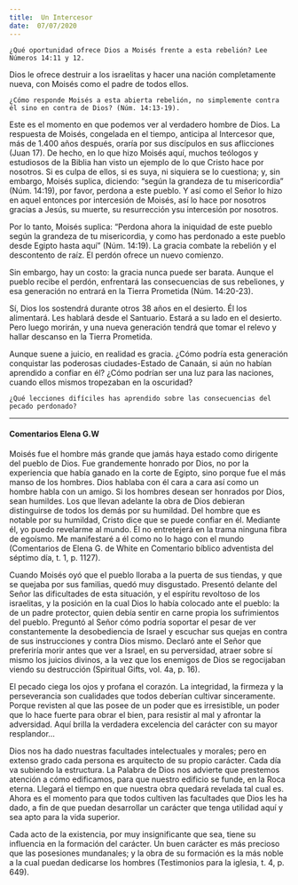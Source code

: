 ```yaml
---
title:  Un Intercesor
date:  07/07/2020
---
```


`¿Qué oportunidad ofrece Dios a Moisés frente a esta rebelión? Lee Números 14:11 y 12.`

Dios le ofrece destruir a los israelitas y hacer una nación completamente nueva, con Moisés como el padre de todos ellos.

`¿Cómo responde Moisés a esta abierta rebelión, no simplemente contra él sino en contra de Dios? (Núm. 14:13-19).`

Este es el momento en que podemos ver al verdadero hombre de Dios. La respuesta de Moisés, congelada en el tiempo, anticipa al Intercesor que, más de 1.400 años después, oraría por sus discípulos en sus aflicciones (Juan 17). De hecho, en lo que hizo Moisés aquí, muchos teólogos y estudiosos de la Biblia han visto un ejemplo de lo que Cristo hace por nosotros. Si es culpa de ellos, si es suya, ni siquiera se lo cuestiona; y, sin embargo, Moisés suplica, diciendo: “según la grandeza de tu misericordia” (Núm. 14:19), por favor, perdona a este pueblo. Y así como el Señor lo hizo en aquel entonces por intercesión de Moisés, así lo hace por nosotros gracias a Jesús, su muerte, su resurrección ysu intercesión por nosotros.

Por lo tanto, Moisés suplica: “Perdona ahora la iniquidad de este pueblo según la grandeza de tu misericordia, y como has perdonado a este pueblo desde Egipto hasta aquí” (Núm. 14:19). La gracia combate la rebelión y el descontento de raíz. El perdón ofrece un nuevo comienzo.

Sin embargo, hay un costo: la gracia nunca puede ser barata. Aunque el pueblo recibe el perdón, enfrentará las consecuencias de sus rebeliones, y esa generación no entrará en la Tierra Prometida (Núm. 14:20-23).

Sí, Dios los sostendrá durante otros 38 años en el desierto. Él los alimentará. Les hablará desde el Santuario. Estará a su lado en el desierto. Pero luego morirán, y una nueva generación tendrá que tomar el relevo y hallar descanso en la Tierra Prometida.

Aunque suene a juicio, en realidad es gracia. ¿Cómo podría esta generación conquistar las poderosas ciudades-Estado de Canaán, si aún no habían aprendido a confiar en él? ¿Cómo podrían ser una luz para las naciones, cuando ellos mismos tropezaban en la oscuridad?

`¿Qué lecciones difíciles has aprendido sobre las consecuencias del pecado perdonado?`

---

#### Comentarios Elena G.W

Moisés fue el hombre más grande que jamás haya estado como dirigente del pueblo de Dios. Fue grandemente honrado por Dios, no por la experiencia que había ganado en la corte de Egipto, sino porque fue el más manso de los hombres. Dios hablaba con él cara a cara así como un hombre habla con un amigo. Si los hombres desean ser honrados por Dios, sean humildes. Los que llevan adelante la obra de Dios debieran distinguirse de todos los demás por su humildad. Del hombre que es notable por su humildad, Cristo dice que se puede confiar en él. Mediante él, yo puedo revelarme al mundo. Él no entretejerá en la trama ninguna fibra de egoísmo. Me manifestaré a él como no lo hago con el mundo (Comentarios de Elena G. de White en Comentario bíblico adventista del séptimo día, t. 1, p. 1127).

Cuando Moisés oyó que el pueblo lloraba a la puerta de sus tiendas, y que se quejaba por sus familias, quedó muy disgustado. Presentó delante del Señor las dificultades de esta situación, y el espíritu revoltoso de los israelitas, y la posición en la cual Dios lo había colocado ante el pueblo: la de un padre protector, quien debía sentir en carne propia los sufrimientos del pueblo. Preguntó al Señor cómo podría soportar el pesar de ver constantemente la desobediencia de Israel y escuchar sus quejas en contra de sus instrucciones y contra Dios mismo. Declaró ante el Señor que preferiría morir antes que ver a Israel, en su perversidad, atraer sobre sí mismo los juicios divinos, a la vez que los enemigos de Dios se regocijaban viendo su destrucción (Spiritual Gifts, vol. 4a, p. 16).

El pecado ciega los ojos y profana el corazón. La integridad, la firmeza y la perseverancia son cualidades que todos deberían cultivar sinceramente. Porque revisten al que las posee de un poder que es irresistible, un poder que lo hace fuerte para obrar el bien, para resistir al mal y afrontar la adversidad. Aquí brilla la verdadera excelencia del carácter con su mayor resplandor…

Dios nos ha dado nuestras facultades intelectuales y morales; pero en extenso grado cada persona es arquitecto de su propio carácter. Cada día va subiendo la estructura. La Palabra de Dios nos advierte que prestemos atención a cómo edificamos, para que nuestro edificio se funde, en la Roca eterna. Llegará el tiempo en que nuestra obra quedará revelada tal cual es. Ahora es el momento para que todos cultiven las facultades que Dios les ha dado, a fin de que puedan desarrollar un carácter que tenga utilidad aquí y sea apto para la vida superior.

Cada acto de la existencia, por muy insignificante que sea, tiene su influencia en la formación del carácter. Un buen carácter es más precioso que las posesiones mundanales; y la obra de su formación es la más noble a la cual puedan dedicarse los hombres (Testimonios para la iglesia, t. 4, p. 649).